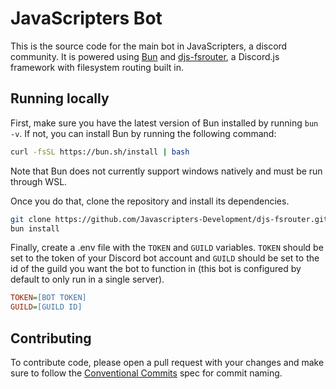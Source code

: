 # JavaScripters Bot

This is the source code for the main bot in JavaScripters, a discord community. It is powered using [Bun](https://bun.sh/) and [djs-fsrouter](https://github.com/Javascripters-Development/djs-fsrouter), a Discord.js framework with filesystem routing built in.

## Running locally

First, make sure you have the latest version of Bun installed by running `bun -v`. If not, you can install Bun by running the following command:

```sh
curl -fsSL https://bun.sh/install | bash
```

Note that Bun does not currently support windows natively and must be run through WSL.

Once you do that, clone the repository and install its dependencies.

```sh
git clone https://github.com/Javascripters-Development/djs-fsrouter.git
bun install
```

Finally, create a .env file with the `TOKEN` and `GUILD` variables. `TOKEN` should be set to the token of your Discord bot account and `GUILD` should be set to the id of the guild you want the bot to function in (this bot is configured by default to only run in a single server).

```ini
TOKEN=[BOT TOKEN]
GUILD=[GUILD ID]
```

## Contributing

To contribute code, please open a pull request with your changes and make sure to follow the [Conventional Commits](https://www.conventionalcommits.org/en/v1.0.0/) spec for commit naming.
